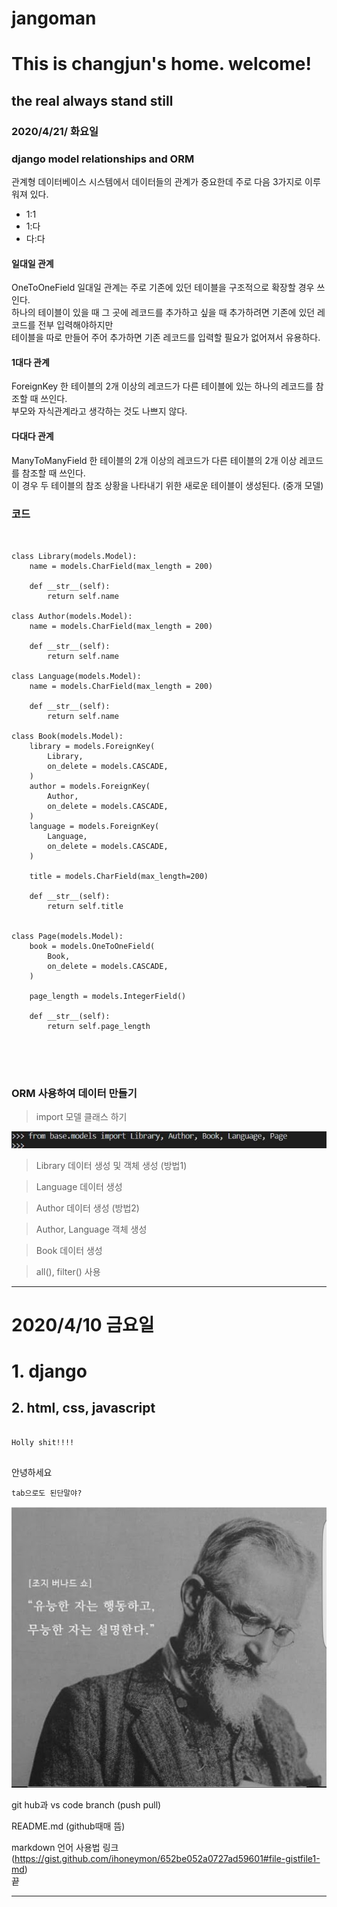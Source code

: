 # jangoman

This is changjun's home. welcome!
===

the real always stand still
----

### 2020/4/21/ 화요일
### django model relationships and ORM

관계형 데이터베이스 시스템에서 데이터들의 관계가 중요한데 주로 다음 3가지로 이루워져 있다.
* 1:1 
* 1:다
* 다:다

#### 일대일 관계
OneToOneField
일대일 관계는 주로 기존에 있던 테이블을 구조적으로 확장할 경우 쓰인다.        
하나의 테이블이 있을 때 그 곳에 레코드를 추가하고 싶을 때 추가하려면 기존에 있던 레코드를 전부 입력해야하지만      
테이블을 따로 만들어 주어 추가하면 기존 레코드를 입력할 필요가 없어져서 유용하다.      

#### 1대다 관계
ForeignKey
한 테이블의 2개 이상의 레코드가 다른 테이블에 있는 하나의 레코드를 참조할 때 쓰인다.       
부모와 자식관계라고 생각하는 것도 나쁘지 않다.      

#### 다대다 관계
ManyToManyField
한 테이블의 2개 이상의 레코드가 다른 테이블의 2개 이상 레코드를 참조할 때 쓰인다.        
이 경우 두 테이블의 참조 상황을 나타내기 위한 새로운 테이블이 생성된다. (중개 모델)       

### 코드

<pre>
<code>

class Library(models.Model):
    name = models.CharField(max_length = 200)

    def __str__(self):
        return self.name

class Author(models.Model):
    name = models.CharField(max_length = 200)

    def __str__(self):
        return self.name

class Language(models.Model):
    name = models.CharField(max_length = 200)
    
    def __str__(self):
        return self.name

class Book(models.Model):
    library = models.ForeignKey(
        Library,
        on_delete = models.CASCADE,
    )
    author = models.ForeignKey(
        Author,
        on_delete = models.CASCADE,
    )
    language = models.ForeignKey(
        Language,
        on_delete = models.CASCADE,
    )

    title = models.CharField(max_length=200)
    
    def __str__(self):
        return self.title


class Page(models.Model):
    book = models.OneToOneField(
        Book,
        on_delete = models.CASCADE,
    )

    page_length = models.IntegerField()

    def __str__(self):
        return self.page_length

</pre>
</code>

### ORM 사용하여 데이터 만들기

> import 모델 클래스 하기

![Alt text](/1.JPG)

> Library 데이터 생성 및 객체 생성 (방법1)


> Language 데이터 생성


> Author 데이터 생성 (방법2)


> Author, Language 객체 생성


> Book 데이터 생성


> all(), filter() 사용


***

# 2020/4/10 금요일
#   1. django
##  2. html, css, javascript

<pre>
<code>
Holly shit!!!!
</code>
</pre>

안녕하세요

    tab으로도 된단말야?
  

![Alt text](/명언.jpg)


git hub과 vs code branch (push pull)

README.md (github때매 뜸)   

markdown 언어 사용법 링크   
(https://gist.github.com/ihoneymon/652be052a0727ad59601#file-gistfile1-md)   
끝
***

